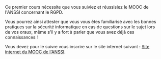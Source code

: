 Ce premier cours nécessite que vous suiviez et réussisiez le MOOC de l'ANSSI concernant le RGPD. 

Vous pourrez ainsi attester que vous vous êtes familiarisé avec les bonnes pratiques sur la sécurité informatique en cas de questions sur le sujet lors de vos oraux, même s'il y a fort à parier que vous avez déjà ces connaissances !

Vous devez pour le suivre vous inscrire sur le site internet suivant : <a href="https://secnumacademie.gouv.fr/" title="Lien du site officiel du MOOC de l'ANSSI" target="_blank">Site internet du MOOC de l'ANSSI</a>.